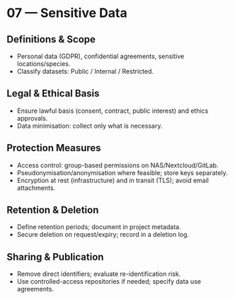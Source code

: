# 07 — Sensitive Data

## Definitions & Scope
- Personal data (GDPR), confidential agreements, sensitive locations/species.
- Classify datasets: Public / Internal / Restricted.

## Legal & Ethical Basis
- Ensure lawful basis (consent, contract, public interest) and ethics approvals.
- Data minimisation: collect only what is necessary.

## Protection Measures
- Access control: group-based permissions on NAS/Nextcloud/GitLab.
- Pseudonymisation/anonymisation where feasible; store keys separately.
- Encryption at rest (infrastructure) and in transit (TLS); avoid email attachments.

## Retention & Deletion
- Define retention periods; document in project metadata.
- Secure deletion on request/expiry; record in a deletion log.

## Sharing & Publication
- Remove direct identifiers; evaluate re-identification risk.
- Use controlled-access repositories if needed; specify data use agreements.
